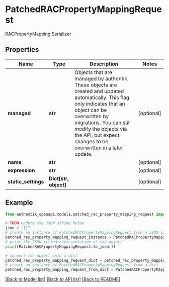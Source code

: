 # PatchedRACPropertyMappingRequest

RACPropertyMapping Serializer

## Properties

Name | Type | Description | Notes
------------ | ------------- | ------------- | -------------
**managed** | **str** | Objects that are managed by authentik. These objects are created and updated automatically. This flag only indicates that an object can be overwritten by migrations. You can still modify the objects via the API, but expect changes to be overwritten in a later update. | [optional] 
**name** | **str** |  | [optional] 
**expression** | **str** |  | [optional] 
**static_settings** | **Dict[str, object]** |  | [optional] 

## Example

```python
from authentik_openapi.models.patched_rac_property_mapping_request import PatchedRACPropertyMappingRequest

# TODO update the JSON string below
json = "{}"
# create an instance of PatchedRACPropertyMappingRequest from a JSON string
patched_rac_property_mapping_request_instance = PatchedRACPropertyMappingRequest.from_json(json)
# print the JSON string representation of the object
print(PatchedRACPropertyMappingRequest.to_json())

# convert the object into a dict
patched_rac_property_mapping_request_dict = patched_rac_property_mapping_request_instance.to_dict()
# create an instance of PatchedRACPropertyMappingRequest from a dict
patched_rac_property_mapping_request_from_dict = PatchedRACPropertyMappingRequest.from_dict(patched_rac_property_mapping_request_dict)
```
[[Back to Model list]](../README.md#documentation-for-models) [[Back to API list]](../README.md#documentation-for-api-endpoints) [[Back to README]](../README.md)


